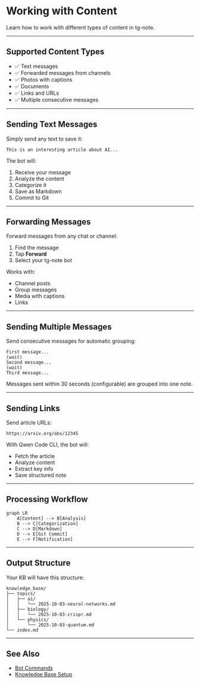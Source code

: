 # Working with Content

Learn how to work with different types of content in tg-note.

---

## Supported Content Types

- ✅ Text messages
- ✅ Forwarded messages from channels
- ✅ Photos with captions  
- ✅ Documents
- ✅ Links and URLs
- ✅ Multiple consecutive messages

---

## Sending Text Messages

Simply send any text to save it:

```
This is an interesting article about AI...
```

The bot will:

1. Receive your message
2. Analyze the content
3. Categorize it
4. Save as Markdown
5. Commit to Git

---

## Forwarding Messages

Forward messages from any chat or channel:

1. Find the message
2. Tap **Forward**
3. Select your tg-note bot

Works with:

- Channel posts
- Group messages  
- Media with captions
- Links

---

## Sending Multiple Messages

Send consecutive messages for automatic grouping:

```
First message...
(wait)
Second message...
(wait)
Third message...
```

Messages sent within 30 seconds (configurable) are grouped into one note.

---

## Sending Links

Send article URLs:

```
https://arxiv.org/abs/12345
```

With Qwen Code CLI, the bot will:

- Fetch the article
- Analyze content
- Extract key info
- Save structured note

---

## Processing Workflow

```mermaid
graph LR
    A[Content] --> B[Analysis]
    B --> C[Categorization]
    C --> D[Markdown]
    D --> E[Git Commit]
    E --> F[Notification]
```

---

## Output Structure

Your KB will have this structure:

```
knowledge_base/
├── topics/
│   ├── ai/
│   │   └── 2025-10-03-neural-networks.md
│   ├── biology/
│   │   └── 2025-10-03-crispr.md
│   └── physics/
│       └── 2025-10-03-quantum.md
└── index.md
```

---

## See Also

- [Bot Commands](bot-commands.md)
- [Knowledge Base Setup](knowledge-base-setup.md)
